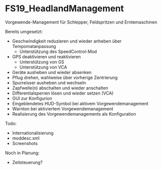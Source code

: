 # FS19_HeadlandManagement
Vorgewende-Management für Schlepper, Feldspritzen und Erntemaschinen


Bereits umgesetzt:
- Geschwindigkeit reduzieren und wieder anheben über Tempomatanpassung
	- Unterstützung des SpeedControl-Mod
- GPS deaktivieren und reaktivieren
	- Unterstützung von GS
	- Unterstützung von VCA
- Geräte ausheben und wieder absenken
- Pflug drehen, wahlweise über vorherige Zentrierung
- Spurreisser ausheben und wechseln
- Zapfwelle(n) abschalten und wieder anschalten
- Differentialsperren lösen und wieder setzen (VCA)
- GUI zur Konfigurion
- Eingeblendetes HUD-Symbol bei aktivem Vorgewendemanagement
- Warnton bei aktiviertem Vorgewendemanagement
- Realisierung des Vorgewendemanagements als Konfiguration

Todo:
- Internationalisierung
- moddesc.xml
- Screenshots

Noch in Planung:
- Zeitsteuerung?
